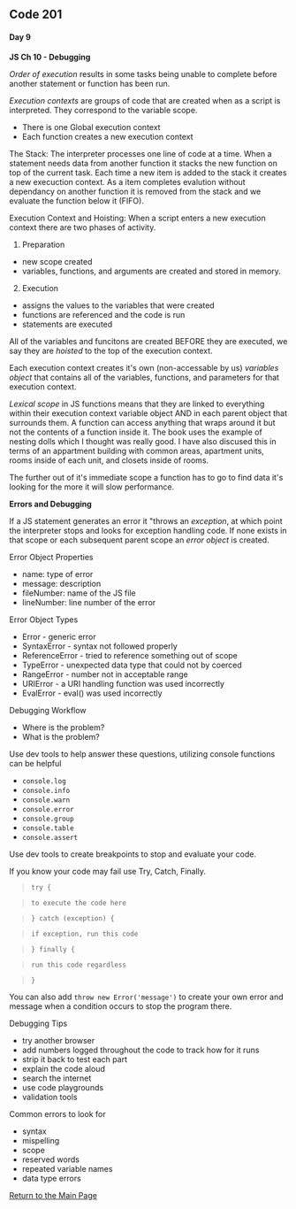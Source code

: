 ## Code 201
#### Day 9

**JS Ch 10 - Debugging**

*Order of execution* results in some tasks being unable to complete before another statement or function has been run. 

*Execution contexts* are groups of code that are created when as a script is interpreted. They correspond to the variable scope.
- There is one Global execution context
- Each function creates a new execution context 

The Stack: The interpreter processes one line of code at a time. When a statement needs data from another function it stacks the new function on top of the current task. Each time a new item is added to the stack it creates a new execuction context. As a item completes evalution without dependancy on another function it is removed from the stack and we evaluate the function below it (FIFO).

Execution Context and Hoisting: When a script enters a new execution context there are two phases of activity.
1. Preparation
  - new scope created
  - variables, functions, and arguments are created and stored in memory.
2. Execution
  - assigns the values to the variables that were created
  - functions are referenced and the code is run
  - statements are executed

All of the variables and funcitons are created BEFORE they are executed, we say they are *hoisted* to the top of the execution context.

Each execution context creates it's own (non-accessable by us) *variables object* that contains all of the variables, functions, and parameters for that execution context.

*Lexical scope* in JS functions means that they are linked to everything within their execution context variable object AND in each parent object that surrounds them. A function can access anything that wraps around it but not the contents of a function inside it. The book uses the example of nesting dolls which I thought was really good. I have also discused this in terms of an appartment building with common areas, apartment units, rooms inside of each unit, and closets inside of rooms.

The further out of it's immediate scope a function has to go to find data it's looking for the more it will slow performance. 

**Errors and Debugging**

If a JS statement generates an error it "throws an *exception*, at which point the interpreter stops and looks for exception handling code. If none exists in that scope or each subsequent parent scope an *error object* is created.

Error Object Properties
- name: type of error
- message: description
- fileNumber: name of the JS file
- lineNumber: line number of the error

Error Object Types
- Error - generic error
- SyntaxError - syntax not followed properly
- ReferenceError - tried to reference something out of scope
- TypeError - unexpected data type that could not by coerced
- RangeError - number not in acceptable range
- URIError - a URI handling function was used incorrectly
- EvalError - eval() was used incorrectly

Debugging Workflow
- Where is the problem?
- What is the problem?

Use dev tools to help answer these questions, utilizing console functions can be helpful
- `console.log`
- `console.info`
- `console.warn`
- `console.error`
- `console.group`
- `console.table`
- `console.assert`

Use dev tools to create breakpoints to stop and evaluate your code. 

If you know your code may fail use Try, Catch, Finally.

>`try {`

>   `to execute the code here`

>`} catch (exception) {`

>   `if exception, run this code`

>`} finally {`

>   `run this code regardless`


>`}`

You can also add `throw new Error('message')` to create your own error and message when a condition occurs to stop the program there.

Debugging Tips
- try another browser
- add numbers logged throughout the code to track how for it runs
- strip it back to test each part
- explain the code aloud
- search the internet
- use code playgrounds
- validation tools

Common errors to look for
- syntax
- mispelling
- scope
- reserved words
- repeated variable names
- data type errors



[Return to the Main Page](README.md)